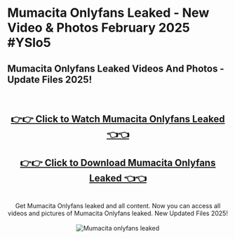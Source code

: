 # Mumacita Onlyfans Leaked - New Video & Photos February 2025 #YSlo5

<h2>Mumacita Onlyfans Leaked Videos And Photos - Update Files 2025!</h2>
<br>
<div align="center">
<h2><a href="https://links2leaks.com?utm_source=mumacita&utm_medium=git102" rel="nofollow">👉👉 Click to Watch Mumacita Onlyfans Leaked 👈👈</a></h2>
<h2><a href="https://links2leaks.com?utm_source=mumacita&utm_medium=git102" rel="nofollow">👉👉 Click to Download Mumacita Onlyfans Leaked 👈👈</a></h2>
<br>
Get Mumacita Onlyfans leaked and all content. Now you can access all videos and pictures of Mumacita Onlyfans leaked. New Updated Files 2025!
<br>
<br>
<a href="https://links2leaks.com?utm_source=mumacita&utm_medium=git102" rel="nofollow" data-target="animated-image.originalLink"><img src="https://i.ibb.co/Gkj2r4b/banner.png" alt="Mumacita onlyfans leaked" style="max-width: 100%; display: inline-block;" data-target="animated-image.originalImage"></a>
</div>
<br>

